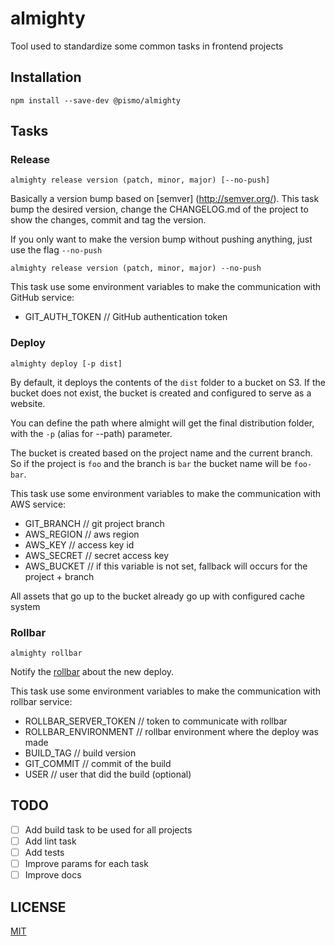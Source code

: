# almighty

Tool used to standardize some common tasks in frontend projects

## Installation

  `npm install --save-dev @pismo/almighty`

## Tasks

### Release

```
almighty release version (patch, minor, major) [--no-push]
```

Basically a version bump based on [semver] (http://semver.org/).
This task bump the desired version, change the CHANGELOG.md of the project to show the changes, commit and tag the version.

If you only want to make the version bump without pushing anything, just use the flag `--no-push`

`almighty release version (patch, minor, major) --no-push`

This task use some environment variables to make the communication with GitHub service:

- GIT_AUTH_TOKEN // GitHub authentication token

### Deploy

```
almighty deploy [-p dist]
```

By default, it deploys the contents of the `dist` folder to a bucket on S3. If the bucket does not exist, the bucket is created and configured to serve as a website.

You can define the path where almight will get the final distribution folder, with the `-p` (alias for --path) parameter.

The bucket is created based on the project name and the current branch. So if the project is `foo` and the branch is `bar` the bucket name will be `foo-bar`.

This task use some environment variables to make the communication with AWS service:

- GIT_BRANCH // git project branch
- AWS_REGION // aws region
- AWS_KEY // access key id
- AWS_SECRET // secret access key
- AWS_BUCKET // if this variable is not set, fallback will occurs for the project + branch

All assets that go up to the bucket already go up with configured cache system

### Rollbar

```
almighty rollbar
```

Notify the [rollbar](rollbar.com) about the new deploy.

This task use some environment variables to make the communication with rollbar service:

- ROLLBAR_SERVER_TOKEN // token to communicate with rollbar
- ROLLBAR_ENVIRONMENT // rollbar environment where the deploy was made
- BUILD_TAG // build version
- GIT_COMMIT // commit of the build
- USER // user that did the build (optional)

## TODO

- [ ] Add build task to be used for all projects
- [ ] Add lint task
- [ ] Add tests
- [ ] Improve params for each task
- [ ] Improve docs

## LICENSE

[MIT](https://github.com/pismo/almighty/blob/master/LICENSE)
